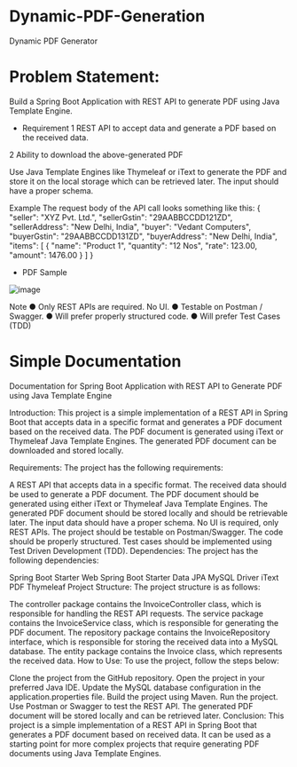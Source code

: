 # Dynamic-PDF-Generation
Dynamic PDF Generator

# Problem Statement:

Build a Spring Boot Application with REST API to generate PDF using Java Template Engine.

- Requirement
1 REST API to accept data and generate a PDF based on the received data.

2 Ability to download the above-generated PDF

Use Java Template Engines like Thymeleaf or iText to generate the PDF and store it on
the local storage which can be retrieved later. The input should have a proper schema.

Example
The request body of the API call looks something like this:
{
"seller": "XYZ Pvt. Ltd.",
"sellerGstin": "29AABBCCDD121ZD",
"sellerAddress": "New Delhi, India",
"buyer": "Vedant Computers",
"buyerGstin": "29AABBCCDD131ZD",
"buyerAddress": "New Delhi, India",
"items": [
{
"name": "Product 1",
"quantity": "12 Nos",
"rate": 123.00,
"amount": 1476.00
}
]
}

- PDF Sample

![image](https://user-images.githubusercontent.com/91825705/221169805-277d8ffe-4eca-4535-b7be-76344ae531b0.png)


Note
● Only REST APIs are required. No UI.
● Testable on Postman / Swagger.
● Will prefer properly structured code.
● Will prefer Test Cases (TDD)


# Simple Documentation

Documentation for Spring Boot Application with REST API to Generate PDF using Java Template Engine

Introduction:
This project is a simple implementation of a REST API in Spring Boot that accepts data in a specific format and generates a PDF document based on the received data. The PDF document is generated using iText or Thymeleaf Java Template Engines. The generated PDF document can be downloaded and stored locally.

Requirements:
The project has the following requirements:

A REST API that accepts data in a specific format.
The received data should be used to generate a PDF document.
The PDF document should be generated using either iText or Thymeleaf Java Template Engines.
The generated PDF document should be stored locally and should be retrievable later.
The input data should have a proper schema.
No UI is required, only REST APIs.
The project should be testable on Postman/Swagger.
The code should be properly structured.
Test cases should be implemented using Test Driven Development (TDD).
Dependencies:
The project has the following dependencies:

Spring Boot Starter Web
Spring Boot Starter Data JPA
MySQL Driver
iText PDF
Thymeleaf
Project Structure:
The project structure is as follows:

The controller package contains the InvoiceController class, which is responsible for handling the REST API requests.
The service package contains the InvoiceService class, which is responsible for generating the PDF document.
The repository package contains the InvoiceRepository interface, which is responsible for storing the received data into a MySQL database.
The entity package contains the Invoice class, which represents the received data.
How to Use:
To use the project, follow the steps below:

Clone the project from the GitHub repository.
Open the project in your preferred Java IDE.
Update the MySQL database configuration in the application.properties file.
Build the project using Maven.
Run the project.
Use Postman or Swagger to test the REST API.
The generated PDF document will be stored locally and can be retrieved later.
Conclusion:
This project is a simple implementation of a REST API in Spring Boot that generates a PDF document based on received data. It can be used as a starting point for more complex projects that require generating PDF documents using Java Template Engines.
